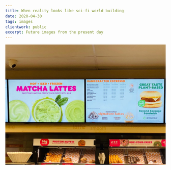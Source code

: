 ```yaml
---
title: When reality looks like sci-fi world building
date: 2020-04-30
tags: images
clientwork: public
excerpt: Future images from the present day
---
```


![](/assets/13bc8c20-26ff-4d8e-993a-a29442016d3d-1024x768.jpg)
